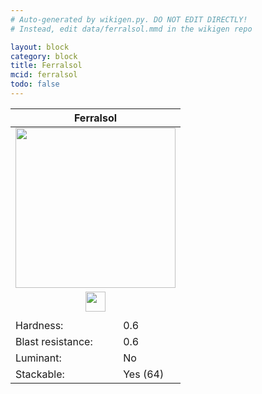 ```yaml
---
# Auto-generated by wikigen.py. DO NOT EDIT DIRECTLY!
# Instead, edit data/ferralsol.mmd in the wikigen repo

layout: block
category: block
title: Ferralsol
mcid: ferralsol
todo: false
---
```


<table class="block-info"><thead><tr>
<th colspan=2>Ferralsol</th>
</tr></thead><tbody><tr>
<tr><td colspan=2 style="text-align:center"><img src="/allotment/img/textures/allotment/ferralsol.png" width="256" height="256" alt="" class="preview-icon"></td></tr>
<tr><td colspan=2 style="text-align:center"><img src="/allotment/img/inventory_textures/allotment/ferralsol.png" width="32" height="32" alt="" class="inventory-icon"></td></tr>
<tr><td colspan=2 style="text-align:center"><span class="tool-info tool-shovel tool-level-0" title="Breaks faster with a Shovel"></span></td></tr>
<tr><td>Hardness:</td><td>0.6</td></tr>
<tr><td>Blast resistance:</td><td>0.6</td></tr>
<tr><td>Luminant:</td><td>No</td></tr>
<tr><td>Stackable:</td><td>Yes (64)</td></tr>
</tr></tbody></table>

